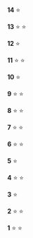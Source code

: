 **14** :star:

**13** :star: :star:

**12** :star:

**11** :star: :star:

**10** :star: 

**9**  :star: :star:

**8**  :star: :star:

**7**  :star: :star:

**6**  :star: :star:

**5**  :star: 

**4**  :star: :star: 

**3**  :star: 

**2**  :star: :star:

**1**  :star: :star:
